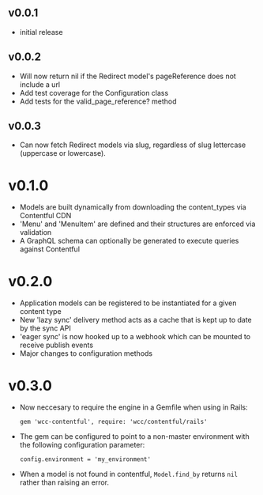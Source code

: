 ## v0.0.1

* initial release

## v0.0.2

* Will now return nil if the Redirect model's pageReference does not include a url
* Add test coverage for the Configuration class
* Add tests for the valid_page_reference? method

## v0.0.3

* Can now fetch Redirect models via slug, regardless of slug lettercase (uppercase or lowercase).

# v0.1.0

* Models are built dynamically from downloading the content_types via Contentful CDN
* 'Menu' and 'MenuItem' are defined and their structures are enforced via validation
* A GraphQL schema can optionally be generated to execute queries against Contentful

# v0.2.0

* Application models can be registered to be instantiated for a given content type
* New 'lazy sync' delivery method acts as a cache that is kept up to date by the sync API
* 'eager sync' is now hooked up to a webhook which can be mounted to receive publish events
* Major changes to configuration methods

# v0.3.0

* Now neccesary to require the engine in a Gemfile when using in Rails:

  `gem 'wcc-contentful', require: 'wcc/contentful/rails'`
  
* The gem can be configured to point to a non-master environment with the following configuration parameter:

  `config.environment = 'my_environment'`
  
* When a model is not found in contentful, `Model.find_by` returns `nil` rather than raising an error.
